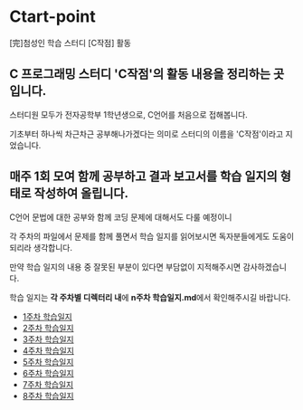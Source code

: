 # Ctart-point
[完]첨성인 학습 스터디 [C작점] 활동

## C 프로그래밍 스터디 'C작점'의 활동 내용을 정리하는 곳입니다.

스터디원 모두가 전자공학부 1학년생으로, C언어를 처음으로 접해봅니다.

기초부터 하나씩 차근차근 공부해나가겠다는 의미로 스터디의 이름을 'C작점'이라고 지었습니다.

## 매주 1회 모여 함께 공부하고 결과 보고서를 학습 일지의 형태로 작성하여 올립니다.

C언어 문법에 대한 공부와 함께 코딩 문제에 대해서도 다룰 예정이니

각 주차의 파일에서 문제를 함께 풀면서 학습 일지를 읽어보시면 독자분들에게도 도움이 되리라 생각합니다.

만약 학습 일지의 내용 중 잘못된 부분이 있다면 부담없이 지적해주시면 감사하겠습니다.

학습 일지는 **각 주차별 디렉터리 내**에 **n주차 학습일지.md**에서 확인해주시길 바랍니다.


* [1주차 학습일지](https://github.com/yh08037/Ctart-point/tree/master/week1)
* [2주차 학습일지](https://github.com/yh08037/Ctart-point/tree/master/week2)
* [3주차 학습일지](https://github.com/yh08037/Ctart-point/tree/master/week3)
* [4주차 학습일지](https://github.com/yh08037/Ctart-point/tree/master/week4)
* [5주차 학습일지](https://github.com/yh08037/Ctart-point/tree/master/week5)
* [6주차 학습일지](https://github.com/yh08037/Ctart-point/tree/master/week6)
* [7주차 학습일지](https://github.com/yh08037/Ctart-point/tree/master/week7)
* [8주차 학습일지](https://github.com/yh08037/Ctart-point/tree/master/week8)
